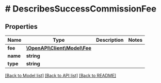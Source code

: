 # # DescribesSuccessCommissionFee

## Properties

Name | Type | Description | Notes
------------ | ------------- | ------------- | -------------
**fee** | [**\OpenAPI\Client\Model\Fee**](Fee.md) |  | 
**name** | **string** |  | 
**type** | **string** |  | 

[[Back to Model list]](../../README.md#documentation-for-models) [[Back to API list]](../../README.md#documentation-for-api-endpoints) [[Back to README]](../../README.md)


